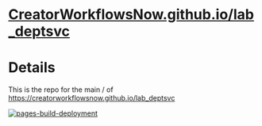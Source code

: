 # [CreatorWorkflowsNow.github.io/lab_deptsvc](https://creatorworkflowsnow.github.io/lab_deptsvc/)

# Details

This is the repo for the main / of https://creatorworkflowsnow.github.io/lab_deptsvc

[![pages-build-deployment](https://github.com/CreatorWorkflowsNow/lab_deptsvc/actions/workflows/pages/pages-build-deployment/badge.svg)](https://github.com/CreatorWorkflowsNow/lab_deptsvc/actions/workflows/pages/pages-build-deployment)
